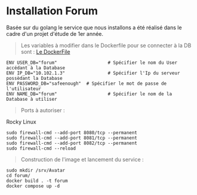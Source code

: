 # Installation Forum

Basée sur du golang le service que nous installons a été réalisé dans le cadre d'un projet d'étude de 1er année.

> Les variables à modifier dans le Dockerfile pour se connecter à la DB sont :
> [Le DockerFile](./Dockerfile)

```
ENV USER_DB="forum"                   # Spécifier le nom du User accédant à la Database
ENV IP_DB="10.102.1.3"                # Spécifier l'Ip du serveur possèdant la Database
ENV PASSWORD_DB="safeenough"  # Spécifier le mot de passe de l'utilisateur
ENV NAME_DB="forum"                   # Spécifier le nom de la Database à utiliser
```

> Ports à autoriser :

Rocky Linux

```
sudo firewall-cmd --add-port 8080/tcp --permanent
sudo firewall-cmd --add-port 8081/tcp --permanent
sudo firewall-cmd --add-port 8082/tcp --permanent
sudo firewall-cmd --reload
```

> Construction de l'image et lancement du service :

```
sudo mkdir /srv/Avatar
cd forum/
docker build . -t forum
docker compose up -d
```
